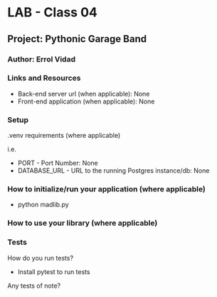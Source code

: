 # LAB - Class 04

## Project: Pythonic Garage Band

### Author: Errol Vidad
<!-- V.1.0.0 (Pr: https://github.com/Code-Fellows-School-Work/madlib-cli/pull/1) -->

### Links and Resources
- Back-end server url (when applicable): None
- Front-end application (when applicable): None

### Setup
.venv requirements (where applicable)

i.e.

- PORT - Port Number: None
- DATABASE_URL - URL to the running Postgres instance/db: None

### How to initialize/run your application (where applicable)
- python madlib.py

### How to use your library (where applicable)
### Tests
How do you run tests?

- Install pytest to run tests
<!-- - In madlib.py, comment out lines 2 thru 32 otherwise tests will fail -->

Any tests of note?
<!-- - All tests passed -->
